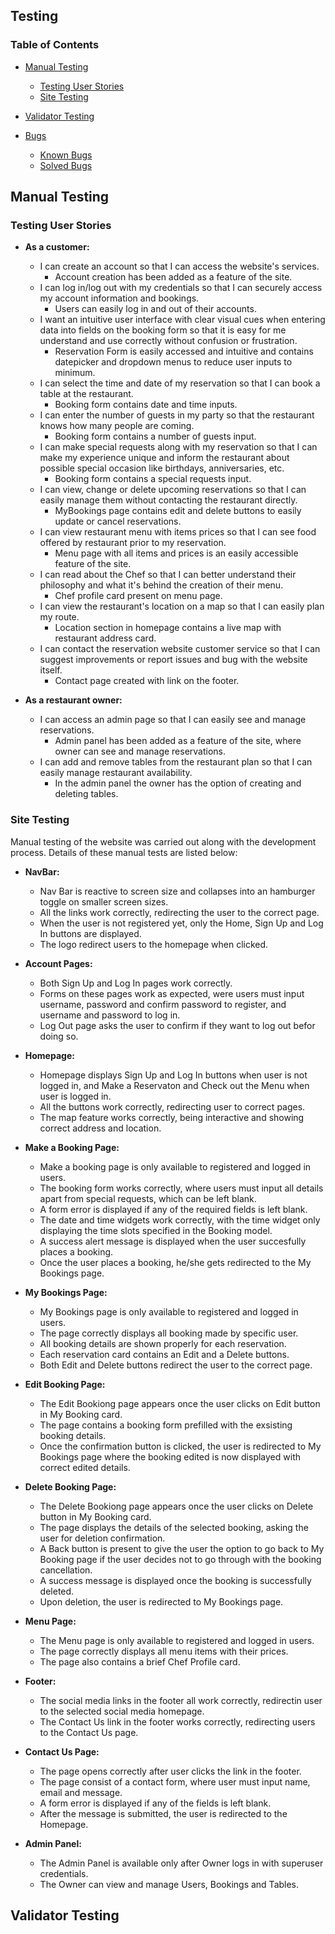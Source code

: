 ## Testing

### Table of Contents

* [Manual Testing](#manual-testing)
  * [Testing User Stories](#testing-user-stories)
  * [Site Testing](#site-testing)

* [Validator Testing](#automated-testing)

* [Bugs](#bugs)
  * [Known Bugs](#known-bugs)
  * [Solved Bugs](#solved-bugs)


## Manual Testing

### Testing User Stories

* **As a customer:**

    * I can create an account so that I can access the website's services.
        * Account creation has been added as a feature of the site.
    * I can log in/log out with my credentials so that I can securely access my account information and bookings.
        * Users can easily log in and out of their accounts.
    * I want an intuitive user interface with clear visual cues when entering data into fields on the booking form so that it is easy for me understand and use correctly without confusion or frustration.
        * Reservation Form is easily accessed and intuitive and contains datepicker and dropdown menus to reduce user inputs to minimum.
    * I can select the time and date of my reservation so that I can book a table at the restaurant.
        * Booking form contains date and time inputs.
    * I can enter the number of guests in my party so that the restaurant knows how many people are coming.
        * Booking form contains a number of guests input.
    * I can make special requests along with my reservation so that I can make my experience unique and inform the restaurant about possible special occasion like birthdays, anniversaries, etc.
        * Booking form contains a special requests input.
    * I can view, change or delete upcoming reservations so that I can easily manage them without contacting the restaurant directly.
        * MyBookings page contains edit and delete buttons to easily update or cancel reservations.
    * I can view restaurant menu with items prices so that I can see food offered by restaurant prior to my reservation.
        * Menu page with all items and prices is an easily accessible feature of the site.
    * I can read about the Chef so that I can better understand their philosophy and what it's behind the creation of their menu.
        * Chef profile card present on menu page.
    * I can view the restaurant's location on a map so that I can easily plan my route.
        * Location section in homepage contains a live map with restaurant address card.
    * I can contact the reservation website customer service so that I can suggest improvements or report issues and bug with the website itself.
        * Contact page created with link on the footer.
    
* **As a restaurant owner:**

    * I can access an admin page so that I can easily see and manage reservations.
        * Admin panel has been added as a feature of the site, where owner can see and manage reservations.
    * I can add and remove tables from the restaurant plan so that I can easily manage restaurant availability.
        * In the admin panel the owner has the option of creating and deleting tables.


### Site Testing

Manual testing of the website was carried out along with the development process. 
Details of these manual tests are listed below:

* **NavBar:**

    * Nav Bar is reactive to screen size and collapses into an hamburger toggle on smaller screen sizes.
    * All the links work correctly, redirecting the user to the correct page.
    * When the user is not registered yet, only the Home, Sign Up and Log In buttons are displayed.
    * The logo redirect users to the homepage when clicked.

* **Account Pages:**

    * Both Sign Up and Log In pages work correctly.
    * Forms on these pages work as expected, were users must input username, password and confirm password to register, and username and password to log in.
    * Log Out page asks the user to confirm if they want to log out befor doing so.

* **Homepage:**

    * Homepage displays Sign Up and Log In buttons when user is not logged in, and Make a Reservaton and Check out the Menu when user is logged in.
    * All the buttons work correctly, redirecting user to correct pages.
    * The map feature works correctly, being interactive and showing correct address and location.

* **Make a Booking Page:**

    * Make a booking page is only available to registered and logged in users.
    * The booking form works correctly, where users must input all details apart from special requests, which can be left blank.
    * A form error is displayed if any of the required fields is left blank.
    * The date and time widgets work correctly, with the time widget only displaying the time slots specified in the Booking model.
    * A success alert message is displayed when the user succesfully places a booking.
    * Once the user places a booking, he/she gets redirected to the My Bookings page.

* **My Bookings Page:**

    * My Bookings page is only available to registered and logged in users.
    * The page correctly displays all booking made by specific user.
    * All booking details are shown properly for each reservation.
    * Each reservation card contains an Edit and a Delete buttons.
    * Both Edit and Delete buttons redirect the user to the correct page.

* **Edit Booking Page:**

    * The Edit Bookiong page appears once the user clicks on Edit button in My Booking card.
    * The page contains a booking form prefilled with the exsisting booking details.
    * Once the confirmation button is clicked, the user is redirected to My Bookings page where the booking edited is now displayed with correct edited details.

* **Delete Booking Page:**

    * The Delete Bookiong page appears once the user clicks on Delete button in My Booking card.
    * The page displays the details of the selected booking, asking the user for deletion confirmation.
    * A Back button is present to give the user the option to go back to My Booking page if the user decides not to go through with the booking cancellation.
    * A success message is displayed once the booking is successfully deleted.
    * Upon deletion, the user is redirected to My Bookings page.

* **Menu Page:**

    * The Menu page is only available to registered and logged in users.
    * The page correctly displays all menu items with their prices.
    * The page also contains a brief Chef Profile card.

* **Footer:**

    * The social media links in the footer all work correctly, redirectin user to the selected social media homepage.
    * The Contact Us link in the footer works correctly, redirecting users to the Contact Us page.

* **Contact Us Page:**

    * The page opens correctly after user clicks the link in the footer.
    * The page consist of a contact form, where user must input name, email and message.
    * A form error is displayed if any of the fields is left blank.
    * After the message is submitted, the user is redirected to the Homepage.

* **Admin Panel:**

    * The Admin Panel is available only after Owner logs in with superuser credentials.
    * The Owner can view and manage Users, Bookings and Tables.


## Validator Testing


